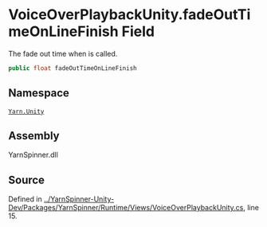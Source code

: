 <!-- This file was generated by a tool. Do not edit this file by hand. -->

# VoiceOverPlaybackUnity.fadeOutTimeOnLineFinish Field

The fade out time when <see cref="!:FinishCurrentLine"></see> is
called.


```csharp
public float fadeOutTimeOnLineFinish
```



## Namespace
[`Yarn.Unity`](/api/csharp/yarn.unity/README.md)

## Assembly
YarnSpinner.dll

## Source
Defined in [../YarnSpinner-Unity-Dev/Packages/YarnSpinner/Runtime/Views/VoiceOverPlaybackUnity.cs](https://github.com/YarnSpinnerTool/YarnSpinner-Unity//blob/develop/Runtime/Views/VoiceOverPlaybackUnity.cs#L15), line 15.
